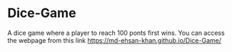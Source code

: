 # Dice-Game
A dice game where a player to reach 100 ponts first wins.
You can access the webpage from this link https://md-ehsan-khan.github.io/Dice-Game/
